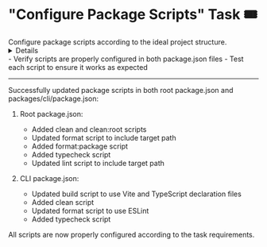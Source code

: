 # "Configure Package Scripts" Task 🎟️

<Description>
Configure package scripts according to the ideal project structure.
</Description>

<Details>
1. Configure root package.json scripts:
   - build: "npm run build --workspaces"
   - clean: "npm run clean --workspaces && npm run clean:root"
   - clean:root: "rimraf node_modules"
   - format: "eslint --fix"
   - format:package: "sort-package-json ./package.json ./packages/*/package.json"
   - lint: "eslint"
   - test: "vitest run"
   - test:watch: "vitest watch"
   - typecheck: "npm run typecheck --workspaces"

2. Configure CLI package.json scripts:
   - build: "vite build && tsc --emitDeclarationOnly"
   - clean: "rimraf dist"
   - format: "eslint --fix"
   - lint: "eslint ."
   - test: "vitest run"
   - test:watch: "vitest watch"
   - typecheck: "tsc --noEmit"
</Details>

<Tests>
- Verify scripts are properly configured in both package.json files
- Test each script to ensure it works as expected
</Tests>

---

<Results>
Successfully updated package scripts in both root package.json and packages/cli/package.json:

1. Root package.json:
   - Added clean and clean:root scripts
   - Updated format script to include target path
   - Added format:package script
   - Added typecheck script
   - Updated lint script to include target path

2. CLI package.json:
   - Updated build script to use Vite and TypeScript declaration files
   - Added clean script
   - Updated format script to use ESLint
   - Added typecheck script

All scripts are now properly configured according to the task requirements.
</Results>
